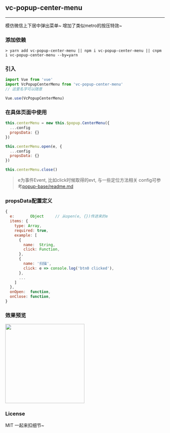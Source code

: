
## vc-popup-center-menu

-----

模仿微信上下居中弹出菜单~ 增加了类似metro的按压特效~

### 添加依赖

```shell
> yarn add vc-popup-center-menu || npm i vc-popup-center-menu || cnpm i vc-popup-center-menu --by=yarn
```

### 引入

```javascript
import Vue from 'vue'
import VcPopupCenterMenu from 'vc-popup-center-menu'
// 这里名字可以随意

Vue.use(VcPopupCenterMenu)
```

### 在具体页面中使用

```javascript
this.centerMenu = new this.$popup.CenterMenu({
  ...config
  propsData: {}
})

this.centerMenu.open(e, {
  ...config
  propsData: {}
})

this.centerMenu.close()
```

> e为事件Event, 比如click时候取得的evt, 与一些定位方法相关
> config可参考[popup-base/readme.md](https://github.com/deepkolos/vc-popup/blob/master/packages/popup-base/readme.md)

### propsData配置定义

```js
{
  e:       Object     // 从open(e, {})传进来的e
  items: {
    type: Array,
    required: true,
    example: [
      {
        name:  String,
        click: Function,
      },
      {
        name: '扫描',
        click: e => console.log('btn0 clicked'),
      },
      ...
    ]
  },
  onOpen:  function,
  onClose: function,
}
```

### 效果预览

<div>
  <img src="https://raw.githubusercontent.com/deepkolos/vc-popup/master/static/popup-tile-press.gif" width = "250" alt="" style="display:inline-block;"/>
</div>

### License

MIT 一起来扣细节~
